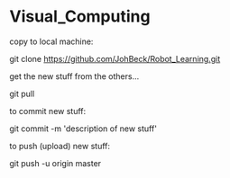# Visual_Computing

copy to local machine:

git clone https://github.com/JohBeck/Robot_Learning.git

get the new stuff from the others...

git pull

to commit new stuff:

git commit -m 'description of new stuff'

to push (upload) new stuff:

git push -u origin master
